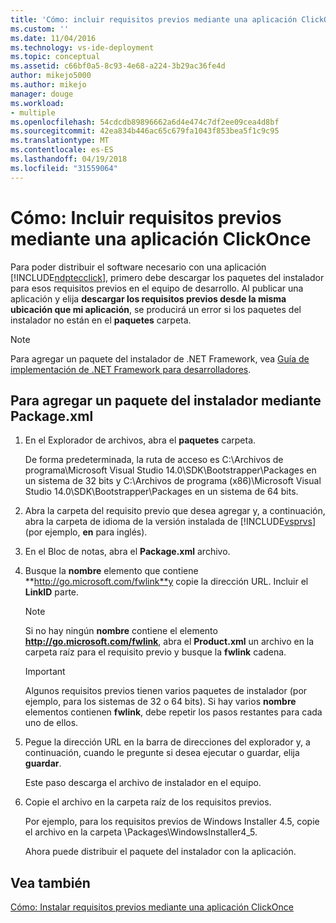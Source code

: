 ```yaml
---
title: 'Cómo: incluir requisitos previos mediante una aplicación ClickOnce | Documentos de Microsoft'
ms.custom: ''
ms.date: 11/04/2016
ms.technology: vs-ide-deployment
ms.topic: conceptual
ms.assetid: c66bf0a5-8c93-4e68-a224-3b29ac36fe4d
author: mikejo5000
ms.author: mikejo
manager: douge
ms.workload:
- multiple
ms.openlocfilehash: 54cdcdb89896662a6d4e474c7df2ee09cea4d8bf
ms.sourcegitcommit: 42ea834b446ac65c679fa1043f853bea5f1c9c95
ms.translationtype: MT
ms.contentlocale: es-ES
ms.lasthandoff: 04/19/2018
ms.locfileid: "31559064"
---
```

# <a name="how-to-include-prerequisites-with-a-clickonce-application"></a>Cómo: Incluir requisitos previos mediante una aplicación ClickOnce
Para poder distribuir el software necesario con una aplicación [!INCLUDE[ndptecclick](../deployment/includes/ndptecclick_md.md)], primero debe descargar los paquetes del instalador para esos requisitos previos en el equipo de desarrollo. Al publicar una aplicación y elija **descargar los requisitos previos desde la misma ubicación que mi aplicación**, se producirá un error si los paquetes del instalador no están en el **paquetes** carpeta.  
  
> [!NOTE]
>  Para agregar un paquete del instalador de .NET Framework, vea [Guía de implementación de .NET Framework para desarrolladores](http://msdn.microsoft.com/library/ee942965\(v=vs.110\).aspx).  
  
##  <a name="Package"></a> Para agregar un paquete del instalador mediante Package.xml  
  
1.  En el Explorador de archivos, abra el **paquetes** carpeta.  
  
     De forma predeterminada, la ruta de acceso es C:\Archivos de programa\Microsoft Visual Studio 14.0\SDK\Bootstrapper\Packages en un sistema de 32 bits y C:\Archivos de programa (x86)\Microsoft Visual Studio 14.0\SDK\Bootstrapper\Packages en un sistema de 64 bits.  
  
2.  Abra la carpeta del requisito previo que desea agregar y, a continuación, abra la carpeta de idioma de la versión instalada de [!INCLUDE[vsprvs](../code-quality/includes/vsprvs_md.md)] (por ejemplo, **en** para inglés).  
  
3.  En el Bloc de notas, abra el **Package.xml** archivo.  
  
4.  Busque la **nombre** elemento que contiene **http://go.microsoft.com/fwlink**y copie la dirección URL. Incluir el **LinkID** parte.  
  
    > [!NOTE]
    >  Si no hay ningún **nombre** contiene el elemento **http://go.microsoft.com/fwlink**, abra el **Product.xml** un archivo en la carpeta raíz para el requisito previo y busque la **fwlink** cadena.  
  
    > [!IMPORTANT]
    >  Algunos requisitos previos tienen varios paquetes de instalador (por ejemplo, para los sistemas de 32 o 64 bits). Si hay varios **nombre** elementos contienen **fwlink**, debe repetir los pasos restantes para cada uno de ellos.  
  
5.  Pegue la dirección URL en la barra de direcciones del explorador y, a continuación, cuando le pregunte si desea ejecutar o guardar, elija **guardar**.  
  
     Este paso descarga el archivo de instalador en el equipo.  
  
6.  Copie el archivo en la carpeta raíz de los requisitos previos.  
  
     Por ejemplo, para los requisitos previos de Windows Installer 4.5, copie el archivo en la carpeta \Packages\WindowsInstaller4_5.  
  
     Ahora puede distribuir el paquete del instalador con la aplicación.  
  
## <a name="see-also"></a>Vea también  
 [Cómo: Instalar requisitos previos mediante una aplicación ClickOnce](../deployment/how-to-install-prerequisites-with-a-clickonce-application.md)